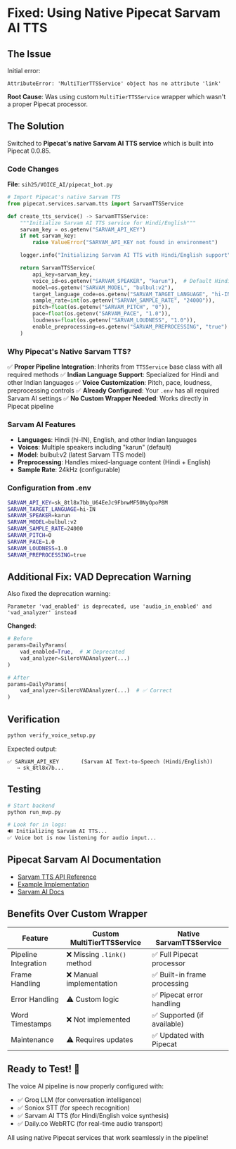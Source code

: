 # Fixed: Using Native Pipecat Sarvam AI TTS

## The Issue

Initial error:
```
AttributeError: 'MultiTierTTSService' object has no attribute 'link'
```

**Root Cause**: Was using custom `MultiTierTTSService` wrapper which wasn't a proper Pipecat processor.

## The Solution

Switched to **Pipecat's native Sarvam AI TTS service** which is built into Pipecat 0.0.85.

### Code Changes

**File**: `sih25/VOICE_AI/pipecat_bot.py`

```python
# Import Pipecat's native Sarvam TTS
from pipecat.services.sarvam.tts import SarvamTTSService

def create_tts_service() -> SarvamTTSService:
    """Initialize Sarvam AI TTS service for Hindi/English"""
    sarvam_key = os.getenv("SARVAM_API_KEY")
    if not sarvam_key:
        raise ValueError("SARVAM_API_KEY not found in environment")

    logger.info("Initializing Sarvam AI TTS with Hindi/English support")

    return SarvamTTSService(
        api_key=sarvam_key,
        voice_id=os.getenv("SARVAM_SPEAKER", "karun"),  # Default Hindi voice
        model=os.getenv("SARVAM_MODEL", "bulbul:v2"),
        target_language_code=os.getenv("SARVAM_TARGET_LANGUAGE", "hi-IN"),
        sample_rate=int(os.getenv("SARVAM_SAMPLE_RATE", "24000")),
        pitch=float(os.getenv("SARVAM_PITCH", "0")),
        pace=float(os.getenv("SARVAM_PACE", "1.0")),
        loudness=float(os.getenv("SARVAM_LOUDNESS", "1.0")),
        enable_preprocessing=os.getenv("SARVAM_PREPROCESSING", "true").lower() == "true"
    )
```

### Why Pipecat's Native Sarvam TTS?

✅ **Proper Pipeline Integration**: Inherits from `TTSService` base class with all required methods
✅ **Indian Language Support**: Specialized for Hindi and other Indian languages
✅ **Voice Customization**: Pitch, pace, loudness, preprocessing controls
✅ **Already Configured**: Your `.env` has all required Sarvam AI settings
✅ **No Custom Wrapper Needed**: Works directly in Pipecat pipeline

### Sarvam AI Features

- **Languages**: Hindi (hi-IN), English, and other Indian languages
- **Voices**: Multiple speakers including "karun" (default)
- **Model**: bulbul:v2 (latest Sarvam TTS model)
- **Preprocessing**: Handles mixed-language content (Hindi + English)
- **Sample Rate**: 24kHz (configurable)

### Configuration from .env

```bash
SARVAM_API_KEY=sk_8tl8x7bb_U64EeJc9FbnwMF50NyOpoP8M
SARVAM_TARGET_LANGUAGE=hi-IN
SARVAM_SPEAKER=karun
SARVAM_MODEL=bulbul:v2
SARVAM_SAMPLE_RATE=24000
SARVAM_PITCH=0
SARVAM_PACE=1.0
SARVAM_LOUDNESS=1.0
SARVAM_PREPROCESSING=true
```

## Additional Fix: VAD Deprecation Warning

Also fixed the deprecation warning:
```
Parameter 'vad_enabled' is deprecated, use 'audio_in_enabled' and 'vad_analyzer' instead
```

**Changed**:
```python
# Before
params=DailyParams(
    vad_enabled=True,  # ❌ Deprecated
    vad_analyzer=SileroVADAnalyzer(...)
)

# After
params=DailyParams(
    vad_analyzer=SileroVADAnalyzer(...)  # ✅ Correct
)
```

## Verification

```bash
python verify_voice_setup.py
```

Expected output:
```
✅ SARVAM_API_KEY       (Sarvam AI Text-to-Speech (Hindi/English))
   → sk_8tl8x7b...
```

## Testing

```bash
# Start backend
python run_mvp.py

# Look for in logs:
🔊 Initializing Sarvam AI TTS...
✅ Voice bot is now listening for audio input...
```

## Pipecat Sarvam AI Documentation

- [Sarvam TTS API Reference](https://reference-server.pipecat.ai/en/latest/api/pipecat.services.sarvam.tts.html)
- [Example Implementation](https://github.com/pipecat-ai/pipecat/blob/main/examples/foundational/07z-interruptible-sarvam.py)
- [Sarvam AI Docs](https://docs.sarvam.ai/api-reference-docs/text-to-speech/convert)

## Benefits Over Custom Wrapper

| Feature | Custom MultiTierTTSService | Native SarvamTTSService |
|---------|---------------------------|-------------------------|
| Pipeline Integration | ❌ Missing `.link()` method | ✅ Full Pipecat processor |
| Frame Handling | ❌ Manual implementation | ✅ Built-in frame processing |
| Error Handling | ⚠️ Custom logic | ✅ Pipecat error handling |
| Word Timestamps | ❌ Not implemented | ✅ Supported (if available) |
| Maintenance | ⚠️ Requires updates | ✅ Updated with Pipecat |

## Ready to Test! 🎤

The voice AI pipeline is now properly configured with:
- ✅ Groq LLM (for conversation intelligence)
- ✅ Soniox STT (for speech recognition)
- ✅ Sarvam AI TTS (for Hindi/English voice synthesis)
- ✅ Daily.co WebRTC (for real-time audio transport)

All using native Pipecat services that work seamlessly in the pipeline!
